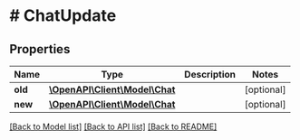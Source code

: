 # # ChatUpdate

## Properties

Name | Type | Description | Notes
------------ | ------------- | ------------- | -------------
**old** | [**\OpenAPI\Client\Model\Chat**](Chat.md) |  | [optional]
**new** | [**\OpenAPI\Client\Model\Chat**](Chat.md) |  | [optional]

[[Back to Model list]](../../README.md#models) [[Back to API list]](../../README.md#endpoints) [[Back to README]](../../README.md)
